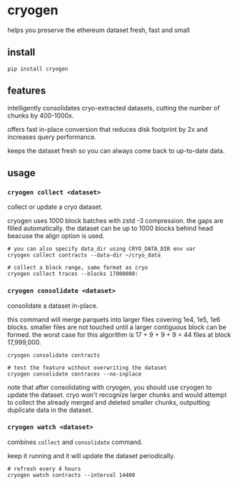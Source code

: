 # cryogen

helps you preserve the ethereum dataset fresh, fast and small

## install

```shell
pip install cryogen
```

## features

intelligently consolidates cryo-extracted datasets, cutting the number of chunks by 400-1000x.

offers fast in-place conversion that reduces disk footprint by 2x and increases query performance.

keeps the dataset fresh so you can always come back to up-to-date data.

## usage

### `cryogen collect <dataset>`

collect or update a cryo dataset.

cryogen uses 1000 block batches with zstd -3 compression. the gaps are filled automatically. the dataset can be up to 1000 blocks behind head beacuse the align option is used.

```shell
# you can also specify data_dir using CRYO_DATA_DIR env var
cryogen collect contracts --data-dir ~/cryo_data

# collect a block range, same format as cryo
cryogen collect traces --blocks 17000000:
```

### `cryogen consolidate <dataset>`

consolidate a dataset in-place.

this command will merge parquets into larger files covering 1e4, 1e5, 1e6 blocks. smaller files are not touched until a larger contiguous block can be formed. the worst case for this algorithm is 17 + 9 + 9 + 9 = 44 files at block 17,999,000.

```shell
cryogen consolidate contracts

# test the feature without overwriting the dataset
cryogen consolidate contraces --no-inplace
```

note that after consolidating with cryogen, you should use cryogen to update the dataset. cryo won't recognize larger chunks and would attempt to collect the already merged and deleted smaller chunks, outputting duplicate data in the dataset.

### `cryogen watch <dataset>`

combines `collect` and `consolidate` command.

keep it running and it will update the dataset periodically.

```shell
# refresh every 4 hours
cryogen watch contracts --interval 14400
```
